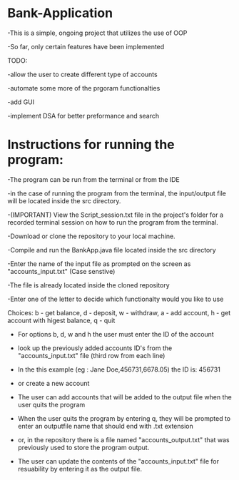 # Bank-Application

-This is a simple, ongoing project that utilizes the use of OOP 

-So far, only certain features have been implemented


TODO: 

-allow the user to create different type of accounts 

-automate some more of the prgoram functionalties

-add GUI

-implement DSA for better preformance and search

# Instructions for running the program: 

-The program can be run from the terminal or from the IDE

-in the case of running the program from the terminal, the input/output file will be located inside the src directory.

-(IMPORTANT) View the Script_session.txt file in the project's folder for a recorded terminal session on how to run the program from the terminal.

-Download or clone the repository to your local machine.

-Compile and run the BankApp.java file located inside the src directory

-Enter the name of the input file as prompted on the screen as "accounts_input.txt" (Case senstive)

-The file is already located inside the cloned repository 

-Enter one of the letter to decide which functionalty would you like to use

Choices:
b - get balance, d - deposit, w - withdraw, a - add account, h - get account with higest balance, q - quit

- For options b, d, w and h the user must enter the ID of the account 

- look up the previously added accounts ID's from the "accounts_input.txt" file (third row from each line) 

- In the this example (eg : Jane Doe,456731,6678.05) the ID is: 456731

- or create a new account

- The user can add accounts that will be added to the output file when the user quits the program

- When the user quits the program by entering q, they will be prompted to enter an outputfile name that should end with .txt extension

- or, in the repository there is a file named "accounts_output.txt" that was previously used to store the program output. 

- The user can update the contents of the "accounts_input.txt" file for resuability by entering it as the output file.








